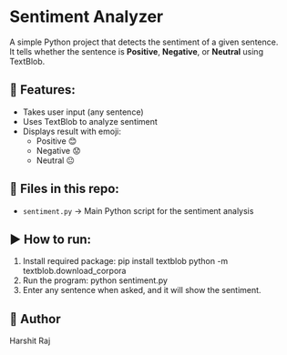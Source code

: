 # Sentiment Analyzer

A simple Python project that detects the sentiment of a given sentence.  
It tells whether the sentence is **Positive**, **Negative**, or **Neutral** using TextBlob.

## 🧠 Features:
- Takes user input (any sentence)
- Uses TextBlob to analyze sentiment
- Displays result with emoji:
  - Positive 😊
  - Negative 😟
  - Neutral 😐

## 📁 Files in this repo:
- `sentiment.py` → Main Python script for the sentiment analysis

## ▶️ How to run:
1. Install required package:
                            pip install textblob
python -m textblob.download_corpora
2. Run the program:
                  python sentiment.py
3. Enter any sentence when asked, and it will show the sentiment.

## 🧑 Author
Harshit Raj
   
